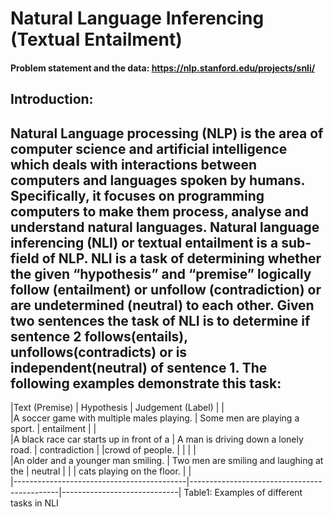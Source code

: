 # Natural Language Inferencing (Textual Entailment)
#### Problem statement and the data: https://nlp.stanford.edu/projects/snli/

## Introduction:

Natural Language processing (NLP) is the area of computer science and artificial intelligence which deals with interactions between computers and languages spoken by humans. Specifically, it focuses on programming computers to make them process, analyse and understand natural languages. Natural language inferencing (NLI) or textual entailment is a sub-field of NLP. NLI is a task of determining whether the given “hypothesis” and “premise” logically follow (entailment) or unfollow (contradiction) or are undetermined (neutral) to each other. Given two sentences the task of NLI is to determine if sentence 2 follows(entails), unfollows(contradicts) or is independent(neutral) of sentence 1. The following examples demonstrate this task:
-------------------------------------------------------------------------------------------------------------------------
|Text (Premise)				    |			Hypothesis		        | Judgement (Label)     |
|										
|A soccer game with multiple males playing. |	Some men are playing a sport.			|  entailment		|
|							  
|A black race car starts up in front of a   |	A man is driving down a lonely road.	|		contradiction	|
|crowd of people.					  |								|					|
|							
|An older and a younger man smiling.	  |	Two men are smiling and laughing at the	|		neutral		|
|							  |	cats playing on the floor. 			|					|					
|-------------------------------------------|---------------------------------------------|-----------------------------| 
					Table1: Examples of different tasks in NLI


